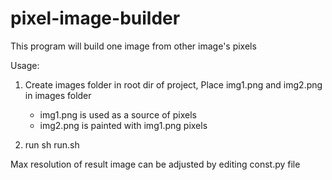 # pixel-image-builder
This program will build one image from other image's pixels

Usage:
1. Create images folder in root dir of project, Place img1.png and img2.png in images folder
    * img1.png is used as a source of pixels
    * img2.png is painted with img1.png pixels

2. run sh run.sh

Max resolution of result image can be adjusted by editing
const.py file

